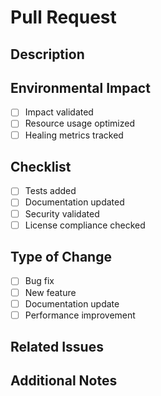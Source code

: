 # Pull Request

## Description
<!-- Describe your changes -->

## Environmental Impact
- [ ] Impact validated
- [ ] Resource usage optimized
- [ ] Healing metrics tracked

## Checklist
- [ ] Tests added
- [ ] Documentation updated
- [ ] Security validated
- [ ] License compliance checked

## Type of Change
- [ ] Bug fix
- [ ] New feature
- [ ] Documentation update
- [ ] Performance improvement

## Related Issues
<!-- Link related issues -->

## Additional Notes
<!-- Add any additional information -->
